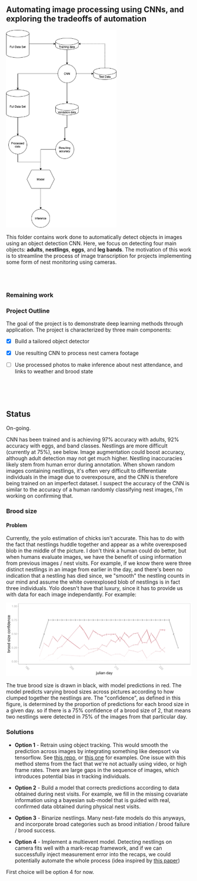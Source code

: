 ## Automating image processing using CNNs, and exploring the tradeoffs of automation

<p float="center">
  <img src="documents/flow.drawio.png" width="300" />
</p>

This folder contains work done to automatically detect objects in images using an object detection CNN. Here, we focus on detecting four main objects: **adults**, **nestlings**, **eggs**, and **leg bands**. The motivation of this work is to streamline the process of image transcription for projects implementing some form of nest monitoring using cameras. 

<br>
<br>


### Remaining work
 

### Project Outline

The goal of the project is to demonstrate deep learning methods through application. The project is characterized by three main components:
- [x] Build a tailored object detector
- [x] Use resulting CNN to process nest camera footage
- [ ] Use processed photos to make inference about nest attendance, and links to weather and brood state 



<br>
<br>
<br>






## Status
On-going.

CNN has been trained and is achieving 97% accuracy with adults, 92% accuracy with eggs, and band classes. Nestlings are more difficult (currently at 75%), see below. Image augmentation could boost accuracy, although adult detection may not get much higher. Nestling inaccuracies likely stem from human error during annotation. When shown random images containing nestlings, it's often very difficult to differentiate individuals in the image due to overexposure, and the CNN is therefore being trained on an imperfect dataset. I suspect the accuracy of the CNN is similar to the accuracy of a human randomly classifying nest images, I'm working on confirming that.

### Brood size

#### Problem
Currently, the yolo estimation of chicks isn't accurate. This has to do with the fact that nestlings huddle together and appear as a white overexposed blob in the middle of the picture. I don't think a human could do better, but when humans evaluate images, we have the benefit of using information from previous images / nest visits. For example, if we know there were three distinct nestlings in an image from earlier in the day, and there's been no indication that a nestling has died since, we "smooth" the nestling counts in our mind and assume the white overexplosed blob of nestlings is in fact three individuals. Yolo doesn't have that luxury, since it has to provide us with data for each image independantly. For example:

<p float="center">
  <img src="documents/b_size.png" width="900" />
</p>

The true brood size is drawn in black, with model predictions in red. The model predicts varying brood sizes across pictures according to how clumped together the nestlings are. The "confidence", as defined in this figure, is determined by the proportion of predictions for each brood size in a given day. so if there is a 75% confidence of a brood size of 2, that means two nestlings were detected in 75% of the images from that particular day.

### Solutions

 - **Option 1** - 
Retrain using object tracking. This would smooth the prediction across images by integrating something like deepsort via tensorflow. See [this repo](https://github.com/GeekAlexis/FastMOT), or [this one](https://github.com/LeonLok/Deep-SORT-YOLOv4) for examples. One issue with this method stems from the fact that we're not actually using video, or high frame rates. There are large gaps in the sequence of images, which introduces potential bias in tracking individuals. 

 - **Option 2** - 
Build a model that corrects predictions according to data obtained during nest visits. For example, we fill in the missing covariate information using a bayesian sub-model that is guided with real, confirmed data obtained during physical nest visits.

 -  **Option 3** - 
Binarize nestlings. Many nest-fate models do this anyways, and incorporate broad categories such as brood initiation / brood failure / brood success.

-  **Option 4** - 
Implement a multievent model. Detecting nestlings on camera fits well with a mark-recap framework, and if we can successfully inject measurement error into the recaps, we could potentially automate the whole process (idea inspired by [this paper](https://link.springer.com/article/10.1007/s10336-011-0723-0))

First choice will be option 4 for now.

<br>
<br>
<br>

